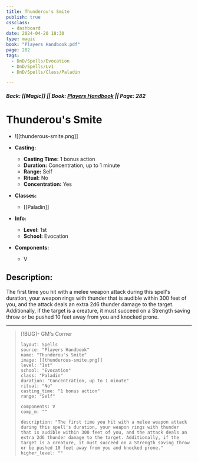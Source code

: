 ```yaml
---
title: Thunderou's Smite
publish: true
cssclass:
  - dashboard
date: 2024-04-20 18:30
type: magic
book: "Players Handbook.pdf"
page: 282
tags:
  - DnD/Spells/Evocation
  - DnD/Spells/Lv1
  - DnD/Spells/Class/Paladin

---
```


##### Back: [[Magic]] || Book: [Players Handbook](https://drive.google.com/drive/folders/1O5bhpYizcIT5xxAoLOuzCRht_PVS7VSG?usp=sharing) || Page: 282

# Thunderou's Smite
- ![[thunderous-smite.png]]
- **Casting:**
    - **Casting Time:** 1 bonus action
    - **Duration:** Concentration, up to 1 minute
    - **Range:** Self
    - **Ritual:** No
    - **Concentration:** Yes
- **Classes:**
    - [[Paladin]]

- **Info:**
    - **Level:** 1st
    - **School:** Evocation
- **Components:**
    - V


## Description:
The first time you hit with a melee weapon attack during this spell's duration, your weapon rings with thunder that is audible within 300 feet of you, and the attack deals an extra 2d6 thunder damage to the target. Additionally, if the target is a creature, it must succeed on a Strength saving throw or be pushed 10 feet away from you and knocked prone.



---

> [!BUG]- GM's Corner
>
> ```statblock
> layout: Spells
> source: "Players Handbook"
> name: "Thunderou's Smite"
> image: [[thunderous-smite.png]]
> level: "1st"
> school: "Evocation"
> class: "Paladin"
> duration: "Concentration, up to 1 minute"
> ritual: "No"
> casting_time: "1 bonus action"
> range: "Self"
>
> components: V
> comp_m: ""
>
> description: "The first time you hit with a melee weapon attack during this spell's duration, your weapon rings with thunder that is audible within 300 feet of you, and the attack deals an extra 2d6 thunder damage to the target. Additionally, if the target is a creature, it must succeed on a Strength saving throw or be pushed 10 feet away from you and knocked prone."
> higher_level: ""
> ```
